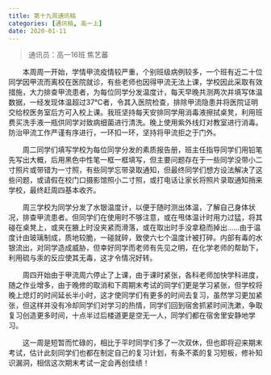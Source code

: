 ```yaml
---
title: 第十九周通讯稿
categories: [通讯稿, 高一上]
date: 2020-01-11
---
```


> 通讯员：高一16班 焦艺蕃

　　本周周一开始，学情甲流疫情较严重，个别班级病例较多，一个班有近二十位同学因甲流而离校在医院就诊，有些老师也因得甲流无法上课，学校因此采取有效措施，大力排查甲流患者，为每位同学分发温度计，每天早晚共测两次并填写体温数据，一经发现体温超过37℃者，令其入医院检查，排除甲流隐患并将医院证明交给校医务室后方可入校上课。我班坚持每天安排同学用消毒液擦拭桌凳，利用班费买洗手液一瓶供同学对致病细菌进行清洗。晚上使用紫外线灯对教室进行消毒。防治甲流工作严谨有序进行，一环扣一环，坚持将甲流拒之于门外。

　　周二同学们填写学校为每位同学分发的素质报告册，班主任指导同学们用铅笔先写出大概，后用黑色中性笔一框一框填写，但主要问题存在于一些同学没带小二寸照片或带错为一寸照，有些同学忘带录取通知，但最终同学们想方设法解决了这些问题，或请假在校门口摄影馆照小二寸照，或打电话让家长将照片录取通知捎来学校，最终赶周四基本收齐。

　　周三学校为同学分发了水银温度计，以便于随时测出体温，了解自己身体状况，排查甲流患者。但同学们在使用时不够注意，或在甩体温计时用力过猛，将其碰在桌凳上，或夹在腋上时没夹紧而滑落，或在取出时手没拿稳而掉出……由于温度计由玻璃制成，质地较脆，一碰就碎，致使六七个温度计被打碎。内部有毒的水银流出，对同学造成威胁，但幸好同学而老师有先见之明，在化学老师的帮助下，利用硫与汞的反应使其无毒，这才令情况好转。

　　周四开始由于甲流周六停止了上课，由于课时紧张，各科老师加快学科进度，随之作业增多，由于晚修的取消和下周期末考试的同学们更是学习紧张，但学校将晚上熄灯的时间延长半小时，这才使同学们有更多的时间去复习，虽然学习更加紧张，但这样并没有冷却同学们对学习的热情，同学们回到宿舍抓紧时间洗漱，争取复习创造更多时间，十点半过后楼道更是空无一人，同学们都在宿舍里安静地学习。

　　这一周是短暂而忙碌的，相比于平时同学们多了一次双休，但也即将迎来期末考试，估计此刻同学们也都在制定自己的复习计划，有条不紊的复习短板，修补知识漏洞，相信这次期末考试一定会再创佳绩！
